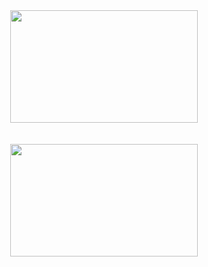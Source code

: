 <div style="display: flex; justify-content: center; gap: 20px; flex-wrap: wrap; align-items: flex-start;">
  <!-- GitHub Stats -->
  <img 
    src="https://github-readme-stats.vercel.app/api?username=Waterfallllllll&show_icons=true&hide_border=true&theme=default&bg_color=black" 
    width="300" 
    height="180" 
  />

  <!-- Top Languages -->

<img 
    src="https://github-readme-stats.vercel.app/api/top-langs/?username=Waterfallllllll&layout=compact&hide_border=true&theme=default&bg_color=black" 
    width="300" 
    height="180" 
  />

</div>
